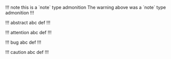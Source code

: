 !!! note this is a \`note\` type admonition
The warning above was a \`note\` type admonition
!!!

!!! abstract abc
def
!!!

!!! attention abc
def
!!!

!!! bug abc
def
!!!

!!! caution abc
def
!!!